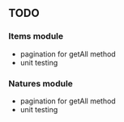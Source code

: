 ## TODO

### Items module

- pagination for getAll method
- unit testing

### Natures module

- pagination for getAll method
- unit testing
